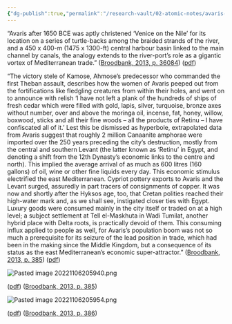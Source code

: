 ```yaml
---
{"dg-publish":true,"permalink":"/research-vault/02-atomic-notes/avaris-grew-rapidly-after-1650-bce-and-the-victory-stele-of-kamose-provides-great-insight-into-the-economic-trade-dynamics/","tags":["USE"]}
---
```


“Avaris after 1650 BCE was aptly christened ‘Venice on the Nile’ for its location on a series of turtle-backs among the braided strands of the river, and a 450 x 400-m (1475 x 1300-ft) central harbour basin linked to the main channel by canals, the analogy extends to the river-port’s role as a gigantic vortex of Mediterranean trade.” ([Broodbank, 2013, p. 36084](zotero://select/library/items/IR54JIQG)) ([pdf](zotero://open-pdf/library/items/85K7BT2G?page=360&annotation=L43GW85E))

“The victory stele of Kamose, Ahmose’s predecessor who commanded the first Theban assault, describes how the women of Avaris peeped out from the fortifications like fledgling creatures from within their holes, and went on to announce with relish ‘I have not left a plank of the hundreds of ships of fresh cedar which were filled with gold, lapis, silver, turquoise, bronze axes without number, over and above the moringa oil, incense, fat, honey, willow, boxwood, sticks and all their fine woods – all the products of Retinu – I have confiscated all of it.’ Lest this be dismissed as hyperbole, extrapolated data from Avaris suggest that roughly 2 million Canaanite amphorae were imported over the 250 years preceding the city’s destruction, mostly from the central and southern Levant (the latter known as ‘Retinu’ in Egypt, and denoting a shift from the 12th Dynasty’s economic links to the centre and north). This implied the average arrival of as much as 600 litres (160 gallons) of oil, wine or other fine liquids every day. This economic stimulus electrified the east Mediterranean. Cypriot pottery exports to Avaris and the Levant surged, assuredly in part tracers of consignments of copper. It was now and shortly after the Hyksos age, too, that Cretan polities reached their high-water mark and, as we shall see, instigated closer ties with Egypt. Luxury goods were consumed mainly in the city itself or traded on at a high level; a subject settlement at Tell el-Maskhuta in Wadi Tumilat, another hybrid place with Delta roots, is practically devoid of them. This consuming influx applied to people as well, for Avaris’s population boom was not so much a prerequisite for its seizure of the lead position in trade, which had been in the making since the Middle Kingdom, but a consequence of its status as the east Mediterranean’s economic super-attractor.” ([Broodbank, 2013, p. 385](zotero://select/library/items/IR54JIQG)) ([pdf](zotero://open-pdf/library/items/85K7BT2G?page=361&annotation=896687BK))

![Pasted image 20221106205940.png](/img/user/zz%20Images%20Dump/Pasted%20image%2020221106205940.png) 

([pdf](zotero://open-pdf/library/items/85K7BT2G?page=361&annotation=WTRSTRG7)) ([Broodbank, 2013, p. 385](zotero://select/library/items/IR54JIQG))

![Pasted image 20221106205954.png](/img/user/zz%20Images%20Dump/Pasted%20image%2020221106205954.png) 

([pdf](zotero://open-pdf/library/items/85K7BT2G?page=362&annotation=7N2XVPLX)) ([Broodbank, 2013, p. 386](zotero://select/library/items/IR54JIQG))